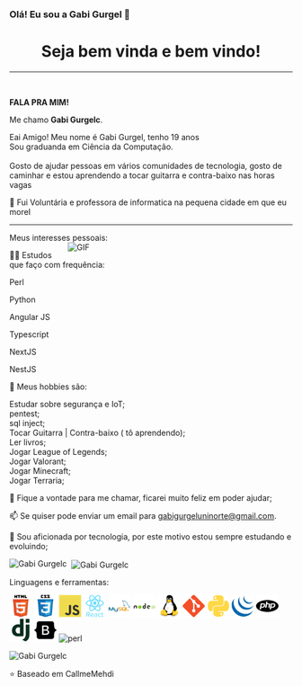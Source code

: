 ### Olá! Eu sou a Gabi Gurgel 👋

<h1 align="center"> Seja bem vinda e bem vindo! </h1>
<hr />
<br />
<p align="left" > 
  <b>FALA PRA MIM!</b>
</p>
<p align="left" >
Me chamo <b> Gabi Gurgelc</b>.
</p>
<p align="left" >
Eai Amigo! Meu nome é Gabi Gurgel, tenho 19 anos<br />
Sou graduanda em Ciência da Computação</b>. <br/>
<br>
Gosto de ajudar pessoas em vários comunidades de tecnologia, gosto de caminhar e estou aprendendo a tocar guitarra e contra-baixo nas horas vagas
<p align="left" >
🚀 Fui Voluntária e professora de informatica na pequena cidade em que eu moreI
</p>
</p>
<hr />
Meus interesses pessoais:

<img align="right" alt="GIF" src="https://github.com/Gabigurgelc/Gabigurgelc/assets/115039314/05759a2d-bccd-46a3-9fd4-0a5478169630" width="400px" />

👩‍💻 Estudos que faço com frequência:

Perl

Python

Angular JS

Typescript

NextJS

NestJS

👾 Meus hobbies são:

Estudar sobre segurança e IoT;
<br>
pentest;
<br>
sql inject;
<br>
Tocar Guitarra | Contra-baixo ( tô aprendendo);
<br>
Ler livros;
<br>
Jogar League of Legends;
<br>
Jogar Valorant;
<br>
Jogar Minecraft;
<br>
Jogar Terraria;
<br>

💬 Fique a vontade para me chamar, ficarei muito feliz em poder ajudar;

📫 Se quiser pode enviar um email para gabigurgeluninorte@gmail.com.

💼 Sou aficionada por tecnologia, por este motivo estou sempre estudando e evoluindo;

<p>
  <img align="left" src="https://github-readme-stats.vercel.app/api/top-langs/?username=gabigurgelc&layout=compact&theme=graywhite&title_color=268bd2" alt="Gabi Gurgelc" />
</p>
<p>&nbsp;
  <img align="center" src="https://github-readme-stats.vercel.app/api?username=gabigurgelc&count_private=true&show_icons=true&theme=graywhite&icon_color=268bd2&title_color=268bd2" alt="Gabi Gurgelc" />
</p>
Linguagens e ferramentas:

<p align="left">
<img src="https://raw.githubusercontent.com/devicons/devicon/master/icons/html5/html5-original-wordmark.svg" alt="html5" width="40" height="40"/> 
<img src="https://raw.githubusercontent.com/devicons/devicon/master/icons/css3/css3-original-wordmark.svg" alt="css3" width="40" height="40"/> 
<img src="https://raw.githubusercontent.com/devicons/devicon/master/icons/javascript/javascript-original.svg" alt="javascript" width="40" height="40"/> 
<img src="https://raw.githubusercontent.com/devicons/devicon/master/icons/react/react-original-wordmark.svg" alt="react" width="40" height="40"/>  
<img src="https://raw.githubusercontent.com/devicons/devicon/master/icons/mysql/mysql-original-wordmark.svg" alt="mysql" width="40" height="40"/> 
<img src="https://raw.githubusercontent.com/devicons/devicon/master/icons/nodejs/nodejs-original-wordmark.svg" alt="nodejs" width="40" height="40"/> 
<img src="https://raw.githubusercontent.com/devicons/devicon/master/icons/linux/linux-original.svg" alt="linux" width="40" height="40" />
<img src="https://raw.githubusercontent.com/devicons/devicon/master/icons/git/git-original.svg" alt="git" width="40" height="40"/> 
<img src="https://raw.githubusercontent.com/devicons/devicon/master/icons/python/python-plain.svg" alt="Python" width="40" height="40" />
<img src="https://raw.githubusercontent.com/devicons/devicon/master/icons/jquery/jquery-plain.svg" alt="Jquery" width="40" height="40" />
<img src="https://raw.githubusercontent.com/devicons/devicon/master/icons/php/php-plain.svg" alt="PHP" width="40" height="40" />
<img src="https://raw.githubusercontent.com/devicons/devicon/master/icons/django/django-plain.svg" alt="Django" width="40" height="40" />
<img src="https://raw.githubusercontent.com/devicons/devicon/master/icons/bootstrap/bootstrap-plain.svg" alt="Bootstrap" width="40" height="40" />
<img src="https://github.com/dnmfarrell/Perl-Icons/blob/master/Icons/Perl_Onion_Color.svg" alt="perl" width="40" height="40" />
</p>
<p align="left"> <img src="https://komarev.com/ghpvc/?username=gabigurgelc" alt="Gabi Gurgelc" /> </p>
⭐️ Baseado em CallmeMehdi
